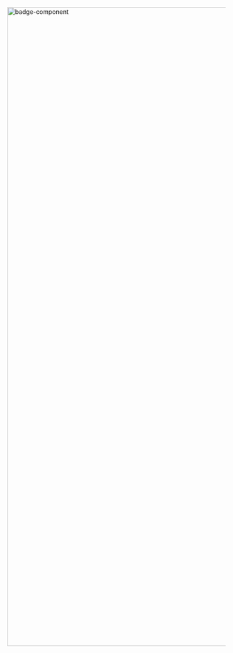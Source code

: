 
<img width="1470" alt="badge-component" src="https://github.com/user-attachments/assets/fa0a1f10-5621-4a0a-b603-ad2ff8796409" />
